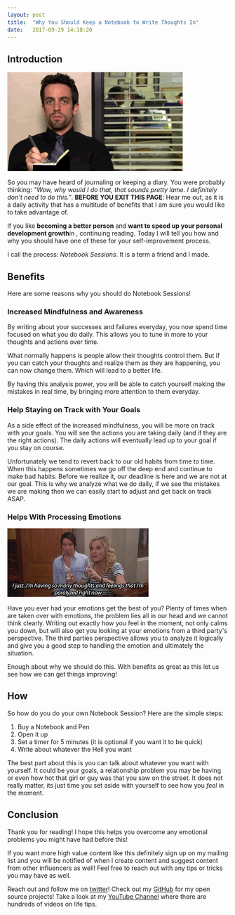 ```yaml
---
layout: post
title:  "Why You Should Keep a Notebook to Write Thoughts In"
date:   2017-09-29 14:38:20 
---
```


## Introduction 

![Ryan](assets/thoughts/noted-ryan-the-office.gif)

So you may have heard of journaling or keeping a diary.  You were probably thinking: *"Wow, why would I do that, that sounds pretty lame. I definitely don't need to do this."*. **BEFORE YOU EXIT THIS PAGE**: Hear me out, as it is a daily activity that has a multitude of benefits that I am sure you would like to take advantage of.  

If you like **becoming a better person** and **want to speed up your personal development growth**in , continuing reading. Today I will tell you how and why you should have one of these for your self-improvement process.

I call the process: *Notebook Sessions*.  It is a term a friend and I made.

## Benefits

Here are some reasons why you should do Notebook Sessions!

### Increased Mindfulness and Awareness

By writing about your successes and failures everyday, you now spend time focused on what you do daily.  This allows you to tune in more to your thoughts and actions over time.

What normally happens is people allow their thoughts control them.  But if you can catch your thoughts and realize them as they are happening, you can now change them.  Which will lead to a better life.  

By having this analysis power, you will be able to catch yourself making the mistakes in real time, by bringing more attention to them everyday.


### Help Staying on Track with Your Goals

As a side effect of the increased mindfulness, you will be more on track with your goals.  You will see the actions you are taking daily (and if they are the right actions).  The daily actions will eventually lead up to your goal if you stay on course.  

Unfortunately we tend to revert back to our old habits from time to time.  When this happens sometimes we go off the deep end and continue to make bad habits.  Before we realize it, our deadline is here and we are not at our goal.  This is why we analyze what we do daily, if we see the mistakes we are making then we can easily start to adjust and get back on track ASAP.

### Helps With Processing Emotions

![Feelings](assets/thoughts/feelings.jpeg)

Have you ever had your emotions get the best of you? Plenty of times when are taken over with emotions, the problem lies all in our head and we cannot think clearly.  Writing out exactly how you feel in the moment, not only calms you down, but will also get you looking at your emotions from a third party's perspective.  The third parties perspective allows you to analyze it logically and give you a good step to handling the emotion and ultimately the situation.

Enough about why we should do this.  With benefits as great as this let us see how we can get things improving!

## How

So how do you do your own Notebook Session? Here are the simple steps:

1. Buy a Notebook and Pen
2. Open it up
3. Set a timer for 5 minutes (it is optional if you want it to be quick)
4. Write about whatever the Hell you want

The best part about this is you can talk about whatever you want with yourself.  It could be your goals, a relationship problem you may be having or even how hot that girl or guy was that you saw on the street.  It does not really matter, its just time you set aside with yourself to see how you *feel* in the moment.

## Conclusion

Thank you for reading! I hope this helps you overcome any emotional problems you might have had before this!

If you want more high value content like this definitely sign up on my mailing list and you will be notified of when I create content and suggest content from other influencers as well! Feel free to reach out with any tips or tricks you may have as well.

Reach out and follow me on [twitter][twitter]!  Check out my [GitHub][github] for my open source projects! Take a look at my [YouTube Channel][youtube] where there are hundreds of videos on life tips.


[github]: https://github.com/acucciniello
[twitter]: https://twitter.com/antocucciniello
[youtube]: https://www.youtube.com/channel/UC8icMMql5SjCaXXMvILGIUA
[goalsBP]: http://www.acucciniello.com/How-I-Plan-Out-My-Time-and-Goals/
